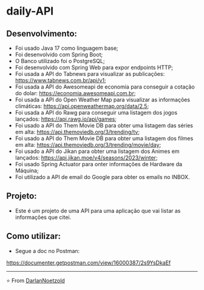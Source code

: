 # daily-API

## Desenvolvimento:
* Foi usado Java 17 como linguagem base;
* Foi desenvolvido com Spring Boot;
* O Banco utilizado foi o PostgreSQL;
* Foi desenvolvido com Spring Web para expor endpoints HTTP;
* Foi usada a API do Tabnews para visualizar as publicações: https://www.tabnews.com.br/api/v1;
* Foi usada a API do Awesomeapi de economia para conseguir a cotação do dolar: https://economia.awesomeapi.com.br;
* Foi usada a API do Open Weather Map para visualizar as informações climáticas: https://api.openweathermap.org/data/2.5;
* Foi usada a API do Rawg para conseguir uma listagem dos jogos lançados: https://api.rawg.io/api/games;
* Foi usado a API do Them Movie DB para obter uma listagem das séries em alta: https://api.themoviedb.org/3/trending/tv;
* Foi usado a API do Them Movie DB para obter uma listagem dos filmes em alta: https://api.themoviedb.org/3/trending/movie/day;
* Foi usado a API do Jikan para obter uma listagem dos Animes em lançados: https://api.jikan.moe/v4/seasons/2023/winter;
* Foi usado Spring Actuator para onter informações de Hardware da Máquina;
* Foi utilizado a API de email do Google para obter os emails no INBOX.


## Projeto:
* Este é um projeto de uma API para uma aplicação que vai listar as informações que citei.


## Como utilizar:
* Segue a doc no Postman:

https://documenter.getpostman.com/view/16000387/2s9YsDkaEf


---
⭐️ From [DarlanNoetzold](https://github.com/DarlanNoetzold)

